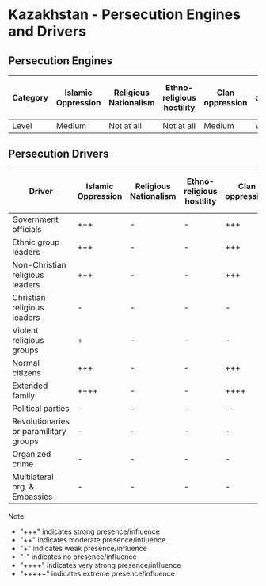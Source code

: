 # Kazakhstan - Persecution Engines and Drivers

## Persecution Engines

| Category | Islamic Oppression | Religious Nationalism | Ethno-religious hostility | Clan oppression | Christian denominational oppression | Communist and post-Communist oppression | Secular intolerance | Dictatorial paranoia | Organized corruption and crime |
|----------|-------------------|----------------------|---------------------------|-----------------|-------------------------------------|------------------------------------------|---------------------|---------------------|------------------------------|
| Level | Medium | Not at all | Not at all | Medium | Weak | Not at all | Not at all | Strong | Not at all |

## Persecution Drivers

| Driver | Islamic Oppression | Religious Nationalism | Ethno-religious hostility | Clan oppression | Christian denominational oppression | Communist and post-Communist oppression | Secular intolerance | Dictatorial paranoia | Organized corruption and crime |
|--------|-------------------|----------------------|---------------------------|-----------------|-------------------------------------|------------------------------------------|---------------------|---------------------|------------------------------|
| Government officials | +++ | - | - | +++ | - | - | - | ++++ | - |
| Ethnic group leaders | +++ | - | - | +++ | - | - | - | - | - |
| Non-Christian religious leaders | +++ | - | - | +++ | - | - | - | - | - |
| Christian religious leaders | - | - | - | - | ++ | - | - | - | - |
| Violent religious groups | + | - | - | - | - | - | - | - | - |
| Normal citizens | +++ | - | - | +++ | - | - | - | +++ | - |
| Extended family | ++++ | - | - | ++++ | + | - | - | - | - |
| Political parties | - | - | - | - | - | - | - | ++++ | - |
| Revolutionaries or paramilitary groups | - | - | - | - | - | - | - | - | - |
| Organized crime | - | - | - | - | - | - | - | - | - |
| Multilateral org. & Embassies | - | - | - | - | - | - | - | - | - |

Note: 
- "+++" indicates strong presence/influence
- "++" indicates moderate presence/influence
- "+" indicates weak presence/influence
- "-" indicates no presence/influence
- "++++" indicates very strong presence/influence
- "+++++" indicates extreme presence/influence